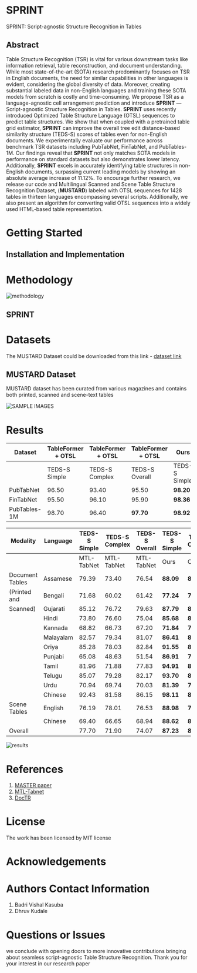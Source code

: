 # SPRINT
SPRINT: Script-agnostic Structure Recognition in Tables

## Abstract

Table Structure Recognition (TSR) is vital for various downstream tasks like information retrieval, table reconstruction, and document understanding. While most state-of-the-art (SOTA) research predominantly focuses on TSR in English documents, the need for similar capabilities in other languages is evident, considering the global diversity of data. Moreover, creating substantial labeled data in non-English languages and training these SOTA models from scratch is costly and time-consuming. We propose TSR as a language-agnostic cell arrangement prediction and introduce **SPRINT** — Script-agnostic Structure Recognition in Tables. **SPRINT** uses recently introduced Optimized Table Structure Language (OTSL) sequences to predict table structures. We show that when coupled with a pretrained table grid estimator, **SPRINT** can improve the overall tree edit distance-based similarity structure (TEDS-S) scores of tables even for non-English documents. We experimentally evaluate our performance across benchmark TSR datasets including PubTabNet, FinTabNet, and PubTables-1M. Our findings reveal that **SPRINT** not only matches SOTA models in performance on standard datasets but also demonstrates lower latency. Additionally, **SPRINT** excels in accurately identifying table structures in non-English documents, surpassing current leading models by showing an absolute average increase of 11.12\%. To encourage further research, we release our code and  Multilingual Scanned and Scene Table Structure Recognition Dataset, (**MUSTARD**) labeled with OTSL sequences for $1428$ tables in thirteen languages encompassing several scripts. Additionally, we also present an algorithm for converting valid OTSL sequences into a widely used HTML-based table representation.





# Getting Started

## Installation and Implementation

# Methodology

![methodology](./resources/methodology_figure.png "methodology")

## SPRINT

# Datasets

The MUSTARD Dataset could be downloaded from this link - [dataset link](https://iitbacin-my.sharepoint.com/:f:/g/personal/22m2119_iitb_ac_in/EgAjCRHvsP1FuSWvTLnpshEBtEINXfwgxA2JgAbj_ZAxVw?e=lWHB1n)

## MUSTARD Dataset

MUSTARD dataset has been curated from various magazines and  contains both printed, scanned and scene-text tables

![SAMPLE IMAGES](./resources/mustard_samples.png "Sample MUSTARD images")


# Results


| Dataset        | TableFormer + OTSL | TableFormer + OTSL | TableFormer + OTSL | Ours   | Ours   | Ours   |
|----------------|--------------------|--------------------|--------------------|--------|--------|--------|
|                | TEDS-S Simple      | TEDS-S Complex     | TEDS-S Overall     | TEDS-S Simple | TEDS-S Complex | TEDS-S Overall |
| PubTabNet      | 96.50              | 93.40              | 95.50              | **98.20**     | **96.24**      | **97.55**      |
| FinTabNet      | 95.50              | 96.10              | 95.90              | **98.36**     | **97.99**      | **98.17**      |
| PubTables-1M   | 98.70              | 96.40              | **97.70**          | **98.92**     | **96.54**      | **97.68**      |


| Modality          | Language | TEDS-S Simple | TEDS-S Complex | TEDS-S Overall | TEDS-S Simple | TEDS-S Complex | TEDS-S Overall |
|-------------------|----------|---------------|----------------|----------------|---------------|----------------|----------------|
|                   |          | MTL-TabNet    | MTL-TabNet     | MTL-TabNet     | Ours          | Ours           | Ours           |
| Document Tables   | Assamese | 79.39         | 73.40          | 76.54          | **88.09**     | **88.74**      | **88.40**      |
| (Printed and      | Bengali  | 71.68         | 60.02          | 61.42          | **77.24**     | **78.52**      | **78.36**      |
| Scanned)          | Gujarati | 85.12         | 76.72          | 79.63          | **87.79**     | **81.34**      | **83.58**      |
|                   | Hindi    | 73.80         | 76.60          | 75.04          | **85.68**     | **88.22**      | **86.81**      |
|                   | Kannada  | 68.82         | 66.73          | 67.20          | **71.84**     | **79.02**      | **77.34**      |
|                   | Malayalam| 82.57         | 79.34          | 81.07          | **86.41**     | **85.13**      | **85.81**      |
|                   | Oriya    | 85.28         | 78.03          | 82.84          | **91.55**     | **85.20**      | **89.41**      |
|                   | Punjabi  | 65.08         | 48.63          | 51.54          | **86.91**     | **79.65**      | **80.93**      |
|                   | Tamil    | 81.96         | 71.88          | 77.83          | **94.91**     | **85.87**      | **91.21**      |
|                   | Telugu   | 85.07         | 79.28          | 82.17          | **93.70**     | **86.00**      | **89.85**      |
|                   | Urdu     | 70.94         | 69.74          | 70.03          | **81.39**     | **75.38**      | **76.86**      |
|                   | Chinese  | 92.43         | 81.58          | 86.15          | **98.11**     | **86.00**      | **91.10**      |
| Scene Tables      | English  | 76.19         | 78.01          | 76.53          | **88.98**     | **76.14**      | **85.71**      |
|                   | Chinese  | 69.40         | 66.65          | 68.94          | **88.62**     | **81.96**      | **87.27**      |
| Overall           |          | 77.70         | 71.90          | 74.07          | **87.23**     | **82.66**      | **85.19**      |

![results](./resources/qualitative_figure.png "results")

# References

1. [MASTER paper](https://arxiv.org/abs/1910.02562 "MASTER paper")
2. [MTL-Tabnet](https://github.com/namtuanly/MTL-TabNet "MTL-Tabnet")
3. [DocTR](https://github.com/mindee/doctr "DocTR")

# License

The work has been licensed by MIT license

# Acknowledgements

# Authors Contact Information

1. Badri Vishal Kasuba
2. Dhruv Kudale

# Questions or Issues

we conclude with opening doors to more innovative contributions bringing about seamless script-agnostic Table Structure Recognition. Thank you for your interest in our research paper